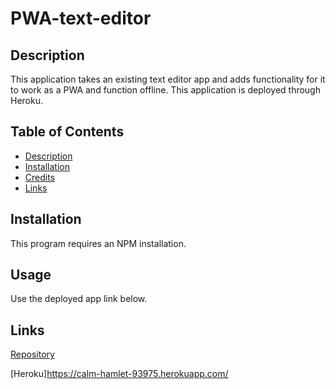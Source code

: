 # PWA-text-editor



## Description
This application takes an existing text editor app and adds functionality for it to work as a PWA and function offline. This application is deployed through Heroku.


## Table of Contents 
- [Description](#description)
- [Installation](#installation)
- [Credits](#credits)
- [Links](#links)

## Installation

This program requires an NPM installation.


## Usage

Use the deployed app link below.



 

## Links

[Repository](https://github.com/selaprivette/READMEGUIDE)

[Heroku]https://calm-hamlet-93975.herokuapp.com/